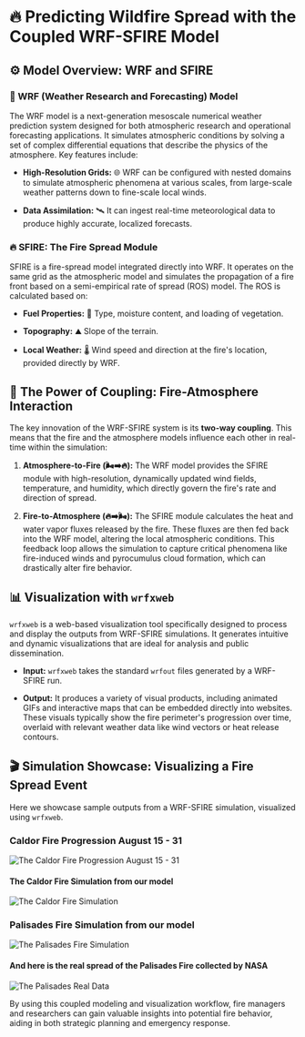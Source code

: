 # 🔥 Predicting Wildfire Spread with the Coupled WRF-SFIRE Model

## ⚙️ Model Overview: WRF and SFIRE

### 💨 WRF (Weather Research and Forecasting) Model

The WRF model is a next-generation mesoscale numerical weather prediction system designed for both atmospheric research and operational forecasting applications. It simulates atmospheric conditions by solving a set of complex differential equations that describe the physics of the atmosphere. Key features include:

* **High-Resolution Grids:** 🌐 WRF can be configured with nested domains to simulate atmospheric phenomena at various scales, from large-scale weather patterns down to fine-scale local winds.

* **Data Assimilation:** 🛰️ It can ingest real-time meteorological data to produce highly accurate, localized forecasts.

### 🔥 SFIRE: The Fire Spread Module

SFIRE is a fire-spread model integrated directly into WRF. It operates on the same grid as the atmospheric model and simulates the propagation of a fire front based on a semi-empirical rate of spread (ROS) model. The ROS is calculated based on:

* **Fuel Properties:** 🌿 Type, moisture content, and loading of vegetation.

* **Topography:** ⛰️ Slope of the terrain.

* **Local Weather:** 🌡️ Wind speed and direction at the fire's location, provided directly by WRF.

## 🔗 The Power of Coupling: Fire-Atmosphere Interaction

The key innovation of the WRF-SFIRE system is its **two-way coupling**. This means that the fire and the atmosphere models influence each other in real-time within the simulation:

1.  **Atmosphere-to-Fire (🌬️➡️🔥):** The WRF model provides the SFIRE module with high-resolution, dynamically updated wind fields, temperature, and humidity, which directly govern the fire's rate and direction of spread.

2.  **Fire-to-Atmosphere (🔥➡️🌬️):** The SFIRE module calculates the heat and water vapor fluxes released by the fire. These fluxes are then fed back into the WRF model, altering the local atmospheric conditions. This feedback loop allows the simulation to capture critical phenomena like fire-induced winds and pyrocumulus cloud formation, which can drastically alter fire behavior.

## 📊 Visualization with `wrfxweb`

`wrfxweb` is a web-based visualization tool specifically designed to process and display the outputs from WRF-SFIRE simulations. It generates intuitive and dynamic visualizations that are ideal for analysis and public dissemination.

* **Input:** `wrfxweb` takes the standard `wrfout` files generated by a WRF-SFIRE run.

* **Output:** It produces a variety of visual products, including animated GIFs and interactive maps that can be embedded directly into websites. These visuals typically show the fire perimeter's progression over time, overlaid with relevant weather data like wind vectors or heat release contours.

## 🎬 Simulation Showcase: Visualizing a Fire Spread Event

Here we showcase sample outputs from a WRF-SFIRE simulation, visualized using `wrfxweb`.
### Caldor Fire Progression August 15 - 31
<img src="/CaldorFireProgression.gif" alt="The Caldor Fire Progression August 15 - 31">

#### The Caldor Fire Simulation from our model
<img src="/CaldorSimulation.gif" alt="The Caldor Fire Simulation">

### Palisades Fire Simulation from our model
<img src="/PalisadesSimulation.gif" alt="The Palisades Fire Simulation">

#### And here is the real spread of the Palisades Fire collected by NASA
<img src="/PalisadesTrueFireSpread.png" alt="The Palisades Real Data">

By using this coupled modeling and visualization workflow, fire managers and researchers can gain valuable insights into potential fire behavior, aiding in both strategic planning and emergency response.